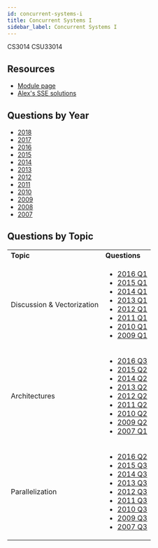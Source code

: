 ```yaml
---
id: concurrent-systems-i
title: Concurrent Systems I
sidebar_label: Concurrent Systems I
---
```

CS3014
CSU33014

## Resources

-   [Module page](https://www.cs.tcd.ie/David.Gregg/cs3014/)
-   [Alex's SSE solutions](https://github.com/alexandersep/Year3-ICS-Solutions/tree/main/Concurrent-Systems/SSE)

## Questions by Year

-   [2018](https://www.tcd.ie/academicregistry/exams/assets/local/past-papers2018/CS/CS3014-1.PDF)
-   [2017](https://www.tcd.ie/academicregistry/exams/assets/local/past-papers2017/CS/CS3014-1.PDF)
-   [2016](https://www.tcd.ie/academicregistry/exams/assets/local/past-papers2016/CS/CS3014-1.PDF)
-   [2015](https://www.tcd.ie/academicregistry/exams/assets/local/past-papers2015/CS/CS3014-1.PDF)
-   [2014](https://www.tcd.ie/academicregistry/exams/assets/local/past-papers2014/CS/CS30141.pdf)
-   [2013](https://www.tcd.ie/academicregistry/exams/assets/local/past-papers2013/CS/CS30141.pdf)
-   [2012](https://www.tcd.ie/Local/Exam_Papers/2012/XC/XCS30141.pdf)
-   [2011](https://www.tcd.ie/Local/Exam_Papers/2011/XC/XCS30141.pdf)
-   [2010](https://www.tcd.ie/Local/Exam_Papers/2010/XC/XCS30141.pdf)
-   [2009](https://www.tcd.ie/Local/Exam_Papers/2009/XC/XCS3BA261.pdf)
-   [2008](https://www.tcd.ie/Local/Exam_Papers/2008/XC/XCS3BA261.pdf)
-   [2007](https://www.tcd.ie/Local/Exam_Papers/2007/XC/XCS3BA261.pdf)

## Questions by Topic

<table className="examQuestions">
      <tbody><tr>
          <td><strong>Topic</strong></td>
          <td><strong>Questions</strong></td>
      </tr>
      <tr>
          <td>Discussion & Vectorization</td>
          <td>
              <ul className="questions">
          <li><a href="https://www.tcd.ie/academicregistry/exams/assets/local/past-papers2016/CS/CS3014-1.PDF#page=2">2016 Q1</a></li>
          <li><a href="https://www.tcd.ie/academicregistry/exams/assets/local/past-papers2015/CS/CS3014-1.PDF#page=2">2015 Q1</a></li>
          <li><a href="https://www.tcd.ie/academicregistry/exams/assets/local/past-papers2014/CS/CS30141.pdf#page=2">2014 Q1</a></li>
          <li><a href="https://www.tcd.ie/academicregistry/exams/assets/local/past-papers2013/CS/CS30141.pdf#page=2">2013 Q1</a></li>
          <li><a href="https://www.tcd.ie/Local/Exam_Papers/2012/XC/XCS30141.pdf#page=2">2012 Q1</a></li>
          <li><a href="https://www.tcd.ie/Local/Exam_Papers/2011/XC/XCS30141.pdf#page=2">2011 Q1</a></li>
          <li><a href="https://www.tcd.ie/Local/Exam_Papers/2010/XC/XCS30141.pdf#page=2">2010 Q1</a></li>
          <li><a href="https://www.tcd.ie/Local/Exam_Papers/2009/XC/XCS3BA261.pdf#page=2">2009 Q1</a></li>
              </ul>
          </td>
      </tr>
      <tr>
          <td>Architectures</td>
          <td>
              <ul className="questions">
          <li><a href="https://www.tcd.ie/academicregistry/exams/assets/local/past-papers2016/CS/CS3014-1.PDF#page=5">2016 Q3</a></li>
          <li><a href="https://www.tcd.ie/academicregistry/exams/assets/local/past-papers2015/CS/CS3014-1.PDF#page=4">2015 Q2</a></li>
          <li><a href="https://www.tcd.ie/academicregistry/exams/assets/local/past-papers2014/CS/CS30141.pdf#page=4">2014 Q2</a></li>
          <li><a href="https://www.tcd.ie/academicregistry/exams/assets/local/past-papers2013/CS/CS30141.pdf#page=4">2013 Q2</a></li>
          <li><a href="https://www.tcd.ie/Local/Exam_Papers/2012/XC/XCS30141.pdf#page=4">2012 Q2</a></li>
          <li><a href="https://www.tcd.ie/Local/Exam_Papers/2011/XC/XCS30141.pdf#page=3&zoom=0,0,500">2011 Q2</a></li>
          <li><a href="https://www.tcd.ie/Local/Exam_Papers/2010/XC/XCS30141.pdf#page=3&zoom=0,0,600">2010 Q2</a></li>
          <li><a href="https://www.tcd.ie/Local/Exam_Papers/2009/XC/XCS3BA261.pdf#page=3&zoom=0,0,300">2009 Q2</a></li>
          <li><a href="https://www.tcd.ie/Local/Exam_Papers/2007/XC/XCS3BA261.pdf#page=2">2007 Q1</a></li>
              </ul>
          </td>
      </tr>
      <tr>
          <td>Parallelization</td>
          <td>
              <ul className="questions">
          <li><a href="https://www.tcd.ie/academicregistry/exams/assets/local/past-papers2016/CS/CS3014-1.PDF#page=4">2016 Q2</a></li>
          <li><a href="https://www.tcd.ie/academicregistry/exams/assets/local/past-papers2015/CS/CS3014-1.PDF#page=6">2015 Q3</a></li>
          <li><a href="https://www.tcd.ie/academicregistry/exams/assets/local/past-papers2014/CS/CS30141.pdf#page=5&zoom=0,0,200">2014 Q3</a></li>
          <li><a href="https://www.tcd.ie/academicregistry/exams/assets/local/past-papers2013/CS/CS30141.pdf#page=5&zoom=0,0,300">2013 Q3</a></li>
          <li><a href="https://www.tcd.ie/Local/Exam_Papers/2012/XC/XCS30141.pdf#page=5&zoom=0,0,300">2012 Q3</a></li>
          <li><a href="https://www.tcd.ie/Local/Exam_Papers/2011/XC/XCS30141.pdf#page=4&zoom=0,0,350">2011 Q3</a></li>
          <li><a href="https://www.tcd.ie/Local/Exam_Papers/2010/XC/XCS30141.pdf#page=4&zoom=0,0,500">2010 Q3</a></li>
          <li><a href="https://www.tcd.ie/Local/Exam_Papers/2009/XC/XCS3BA261.pdf#page=4">2009 Q3</a></li>
          <li><a href="https://www.tcd.ie/Local/Exam_Papers/2007/XC/XCS3BA261.pdf#page=4">2007 Q3</a></li>
              </ul>
          </td>
      </tr>
  </tbody></table>
